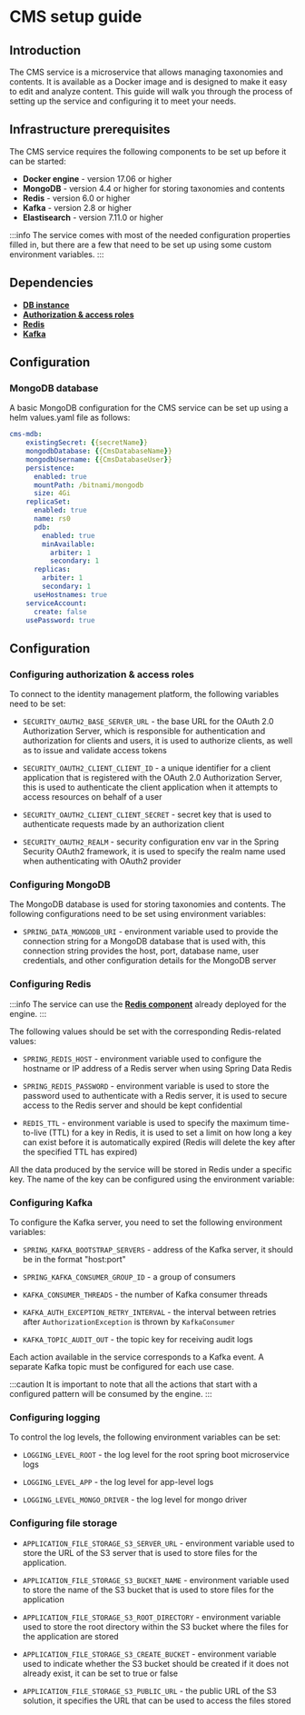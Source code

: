 # CMS setup guide

## Introduction

The CMS service is a microservice that allows managing taxonomies and contents. It is available as a Docker image and is designed to make it easy to edit and analyze content. This guide will walk you through the process of setting up the service and configuring it to meet your needs.

## Infrastructure prerequisites

The CMS service requires the following components to be set up before it can be started:

* **Docker engine** - version 17.06 or higher
* **MongoDB** - version 4.4 or higher for storing taxonomies and contents
* **Redis** - version 6.0 or higher
* **Kafka** - version 2.8 or higher
* **Elastisearch** - version 7.11.0 or higher

:::info
The service comes with most of the needed configuration properties filled in, but there are a few that need to be set up using some custom environment variables.
:::

## Dependencies

* [**DB instance**](#mongodb-database)
* [**Authorization & access roles**](#configuring-authorization--access-roles)
* [**Redis**](#configuring-redis)
* [**Kafka**](#configuring-kafka)

## Configuration

### MongoDB database

A basic MongoDB configuration for the CMS service can be set up using a helm values.yaml file as follows:

```yaml
cms-mdb:
    existingSecret: {{secretName}}
    mongodbDatabase: {{CmsDatabaseName}}
    mongodbUsername: {{CmsDatabaseUser}}
    persistence:
      enabled: true
      mountPath: /bitnami/mongodb
      size: 4Gi
    replicaSet:
      enabled: true
      name: rs0
      pdb:
        enabled: true
        minAvailable:
          arbiter: 1
          secondary: 1
      replicas:
        arbiter: 1
        secondary: 1
      useHostnames: true
    serviceAccount:
      create: false
    usePassword: true
```



## Configuration <a href="#bad24571-ff23-4ec3-83d9-8a2ace74a6b4" id="bad24571-ff23-4ec3-83d9-8a2ace74a6b4"></a>

### Configuring authorization & access roles

To connect to the identity management platform, the following variables need to be set:

* `SECURITY_OAUTH2_BASE_SERVER_URL` - the base URL for the OAuth 2.0 Authorization Server, which is responsible for authentication and authorization for clients and users, it is used to authorize clients, as well as to issue and validate access tokens

* `SECURITY_OAUTH2_CLIENT_CLIENT_ID` - a unique identifier for a client application that is registered with the OAuth 2.0 Authorization Server, this is used to authenticate the client application when it attempts to access resources on behalf of a user

* `SECURITY_OAUTH2_CLIENT_CLIENT_SECRET` - secret key that is used to authenticate requests made by an authorization client

* `SECURITY_OAUTH2_REALM` - security configuration env var in the Spring Security OAuth2 framework, it is used to specify the realm name used when authenticating with OAuth2 provider

### Configuring MongoDB

The MongoDB database is used for storing taxonomies and contents. The following configurations need to be set using environment variables:

* `SPRING_DATA_MONGODB_URI` - environment variable used to provide the connection string for a MongoDB database that is used with, this connection string provides the host, port, database name, user credentials, and other configuration details for the MongoDB server

### Configuring Redis

:::info
The service can use the [**Redis component**](../../platform-setup-guides/platform-setup-guides-docs.md#redis-configuration) already deployed for the engine.
:::

The following values should be set with the corresponding Redis-related values:

* `SPRING_REDIS_HOST` - environment variable used to configure the hostname or IP address of a Redis server when using Spring Data Redis

* `SPRING_REDIS_PASSWORD` - environment variable is used to store the password used to authenticate with a Redis server, it is used to secure access to the Redis server and should be kept confidential

* `REDIS_TTL` - environment variable is used to specify the maximum time-to-live (TTL) for a key in Redis, it is used to set a limit on how long a key can exist before it is automatically expired (Redis will delete the key after the specified TTL has expired)

All the data produced by the service will be stored in Redis under a specific key. The name of the key can be configured using the environment variable:

### Configuring Kafka <a href="#63673403-7b21-440b-a173-211fd5c9a86e" id="63673403-7b21-440b-a173-211fd5c9a86e"></a>

To configure the Kafka server, you need to set the following environment variables:

* `SPRING_KAFKA_BOOTSTRAP_SERVERS` - address of the Kafka server, it should be in the format "host:port"

* `SPRING_KAFKA_CONSUMER_GROUP_ID` - a group of consumers

* `KAFKA_CONSUMER_THREADS` - the number of Kafka consumer threads

* `KAFKA_AUTH_EXCEPTION_RETRY_INTERVAL` - the interval between retries after `AuthorizationException` is thrown by `KafkaConsumer`

* `KAFKA_TOPIC_AUDIT_OUT` - the topic key for receiving audit logs

Each action available in the service corresponds to a Kafka event. A separate Kafka topic must be configured for each use case.

:::caution
It is important to note that all the actions that start with a configured pattern will be consumed by the engine.
:::

### Configuring logging

To control the log levels, the following environment variables can be set:

* `LOGGING_LEVEL_ROOT` - the log level for the root spring boot microservice logs

* `LOGGING_LEVEL_APP` - the log level for app-level logs

* `LOGGING_LEVEL_MONGO_DRIVER` - the log level for mongo driver

### Configuring file storage

* `APPLICATION_FILE_STORAGE_S3_SERVER_URL` - environment variable used to store the URL of the S3 server that is used to store files for the application.

* `APPLICATION_FILE_STORAGE_S3_BUCKET_NAME` - environment variable used to store the name of the S3 bucket that is used to store files for the application

* `APPLICATION_FILE_STORAGE_S3_ROOT_DIRECTORY` - environment variable used to store the root directory within the S3 bucket where the files for the application are stored

* `APPLICATION_FILE_STORAGE_S3_CREATE_BUCKET` - environment variable used to indicate whether the S3 bucket should be created if it does not already exist, it can be set to true or false
 
* `APPLICATION_FILE_STORAGE_S3_PUBLIC_URL` - the public URL of the S3 solution, it specifies the URL that can be used to access the files stored

